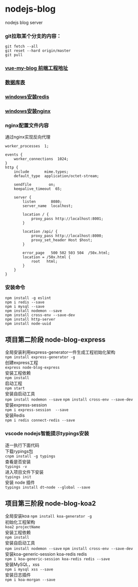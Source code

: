 # nodejs-blog
nodejs blog server

### git拉取某个分支的内容：
```text
git fetch --all
git reset --hard origin/master
git pull
```

### [vue-my-blog 前端工程地址](https://github.com/szjzszjz/vue-my-blog)
### [数据库表](https://github.com/szjzszjz/node-blog-1/blob/connect-mysql/static/node-blog.sql)

### [windows安装redis](http://note.youdao.com/noteshare?id=decd9cc0d507394d4d74808815003005&sub=65FFE0136F2849E8ADEF67094FA7CDFF)
### [windows安装nginx](http://note.youdao.com/noteshare?id=8d98c01d2b7aac1dae9f7846c29b85c8&sub=7BB65C7DB0D843279BC3E251EF352913)

### nginx配置文件内容
通过nginx实现反向代理
```text
worker_processes  1;

events {
    worker_connections  1024;
}
http {
    include       mime.types;
    default_type  application/octet-stream;

    sendfile        on;
    keepalive_timeout  65;

    server {
        listen       8080;
        server_name  localhost;

		location / {
			proxy_pass http://localhost:8001;
		}
		
		location /api/ {
			proxy_pass http://localhost:8000;
			proxy_set_header Host $host;
		}
		
        error_page   500 502 503 504  /50x.html;
        location = /50x.html {
            root   html;
        }
    }
}
```
### 安装命令 
```text
npm install -g eslint
npm i redis --save
npm i mysql --save
npm install nodemon --save
npm install cross-env --save-dev
npm install http-server
npm install node-uuid

```

## 项目第二阶段 node-blog-express  
全局安装利用express-generator一件生成工程初始化架构  
`npm install express-generator -g`  
创建express工程   
`express node-blog-express`  
安装工程依赖  
`npm install`  
启动工程  
`npm start`  
安装自启动工具  
`npm install nodemon --save`
`npm install cross-env --save-dev`  
安装express-session  
`npm i express-session  --save`  
安装Redis  
`npm i redis connect-redis --save`  

### vscode nodejs智能提示typings安装
逐一执行下面代码  
下载rypings包  
`cnpm install -g typings`  
查看是否安装  
`typings -v `  
进入项目文件下安装  
`typings init`  
安装 node 插件  
`typings install dt~node --global --save`  

## 项目第三阶段 node-blog-koa2  
全局安装koa
`npm install koa-generator -g`  
初始化工程架构    
`koa2 projectName`  
安装工程依赖  
`npm install`  
安装自启动工具  
`npm install nodemon --save`
`npm install cross-env --save-dev`  
安装koa-generic-session koa-redis redis  
`npm i koa-generic-session koa-redis redis --save`  
安装MySQL，xss  
`npm i mysql xss --save`  
安装日志插件  
`npm i koa-morgan --save`
